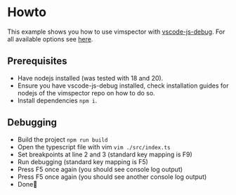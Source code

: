 # Howto

This example shows you how to use vimspector with
[vscode-js-debug](https://github.com/microsoft/vscode-js-debug). For all
available options see
[here](https://github.com/microsoft/vscode-js-debug/blob/main/OPTIONS.md#node-attach).

## Prerequisites

- Have nodejs installed (was tested with 18 and 20).
- Ensure you have vscode-js-debug installed, check installation guides for
  nodejs of the vimspector repo on how to do so.
- Install dependencies `npm i`.

## Debugging

- Build the project `npm run build`
- Open the typescript file with vim `vim ./src/index.ts`
- Set breakpoints at line 2 and 3 (standard key mapping is F9)
- Run debugging (standard key mapping is F5)
- Press F5 once again (you should see console log output)
- Press F5 once again (you should see another console log output)
- Done🎉
